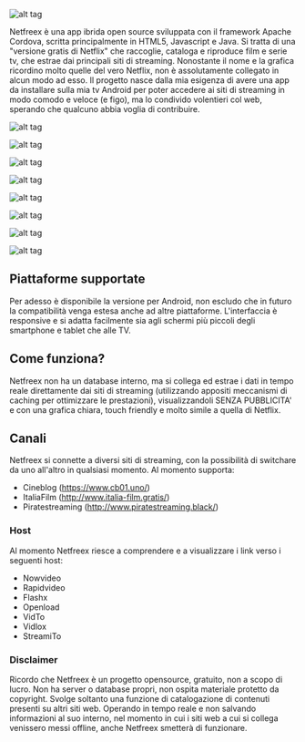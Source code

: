 ![alt tag](https://github.com/Be4t5/Netfreex/blob/master/screenshots/logo.png)

Netfreex è una app ibrida open source sviluppata con il framework Apache Cordova, scritta principalmente in HTML5, Javascript e Java.
Si tratta di una "versione gratis di Netflix" che raccoglie, cataloga e riproduce film e serie tv, che estrae dai principali siti di streaming. Nonostante il nome e la grafica ricordino molto quelle del vero Netflix, non è assolutamente collegato in alcun modo ad esso.
Il progetto nasce dalla mia esigenza di avere una app da installare sulla mia tv Android per poter accedere ai siti di streaming in modo comodo e veloce (e figo), ma lo condivido volentieri col web, sperando che qualcuno abbia voglia di contribuire.

![alt tag](https://github.com/Be4t5/Netfreex/blob/master/screenshots/netfreex1.png)

![alt tag](https://github.com/Be4t5/Netfreex/blob/master/screenshots/netfreex2.png)

![alt tag](https://github.com/Be4t5/Netfreex/blob/master/screenshots/netfreex3.png)

![alt tag](https://github.com/Be4t5/Netfreex/blob/master/screenshots/netfreex4.png)

![alt tag](https://github.com/Be4t5/Netfreex/blob/master/screenshots/netfreex5.png)

![alt tag](https://github.com/Be4t5/Netfreex/blob/master/screenshots/netfreex6.png)

![alt tag](https://github.com/Be4t5/Netfreex/blob/master/screenshots/netfreex7.png)

![alt tag](https://github.com/Be4t5/Netfreex/blob/master/screenshots/netfreex8.png)

## Piattaforme supportate

Per adesso è disponibile la versione per Android, non escludo che in futuro la compatibilità venga estesa anche ad altre piattaforme.
L'interfaccia è responsive e si adatta facilmente sia agli schermi più piccoli degli smartphone e tablet che alle TV.

## Come funziona?

Netfreex non ha un database interno, ma si collega ed estrae i dati in tempo reale direttamente dai siti di streaming (utilizzando appositi meccanismi di caching per ottimizzare le prestazioni), visualizzandoli SENZA PUBBLICITA' e con una grafica chiara, touch friendly e molto simile a quella di Netflix.

## Canali

Netfreex si connette a diversi siti di streaming, con la possibilità di switchare da uno all'altro in qualsiasi momento.
Al momento supporta:

- Cineblog (https://www.cb01.uno/)
- ItaliaFilm (http://www.italia-film.gratis/)
- Piratestreaming (http://www.piratestreaming.black/)

### Host

Al momento Netfreex riesce a comprendere e a visualizzare i link verso i seguenti host:

- Nowvideo
- Rapidvideo
- Flashx
- Openload
- VidTo
- Vidlox
- StreamiTo

### Disclaimer

Ricordo che Netfreex è un progetto opensource, gratuito, non a scopo di lucro. Non ha server o database propri, non ospita materiale protetto da copyright. Svolge soltanto una funzione di catalogazione di contenuti presenti su altri siti web. Operando in tempo reale e non salvando informazioni al suo interno, nel momento in cui i siti web a cui si collega venissero messi offline, anche Netfreex smetterà di funzionare.
